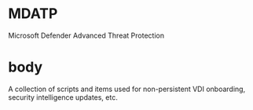# MDATP
Microsoft Defender Advanced Threat Protection

# body
A collection of scripts and items used for non-persistent VDI onboarding, security intelligence updates, etc.
